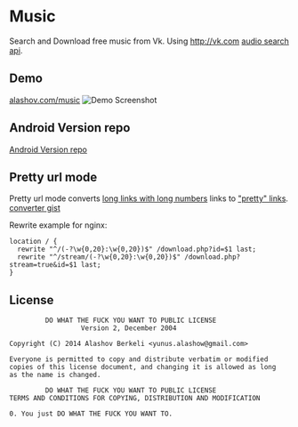Music
=====

Search and Download free music from Vk. Using http://vk.com [audio search api](https://vk.com/dev/audio.search).

## Demo
[alashov.com/music](http://alashov.com/music)
![Demo Screenshot](http://dotjpg.co/XfNk.png)

## Android Version repo
[Android Version repo](https://github.com/alashow/music-android)

## Pretty url mode
Pretty url mode converts [long links with long numbers](http://alashov.com/music/download.php?audio_id=16051160_137323200) links to ["pretty" links](http://alashov.com/music/JjGBD:AEnvc). [converter gist](https://gist.github.com/alashow/07d9ef9c02ee697ab47d)

Rewrite example for nginx:
```
location / {
  rewrite "^/(-?\w{0,20}:\w{0,20})$" /download.php?id=$1 last;
  rewrite "^/stream/(-?\w{0,20}:\w{0,20})$" /download.php?stream=true&id=$1 last;
}
```

## License

             DO WHAT THE FUCK YOU WANT TO PUBLIC LICENSE
                      Version 2, December 2004

    Copyright (C) 2014 Alashov Berkeli <yunus.alashow@gmail.com>

    Everyone is permitted to copy and distribute verbatim or modified
    copies of this license document, and changing it is allowed as long
    as the name is changed.

             DO WHAT THE FUCK YOU WANT TO PUBLIC LICENSE
    TERMS AND CONDITIONS FOR COPYING, DISTRIBUTION AND MODIFICATION

    0. You just DO WHAT THE FUCK YOU WANT TO.

